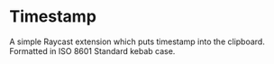 # Timestamp

A simple Raycast extension which puts timestamp into the clipboard. Formatted in ISO 8601 Standard kebab case.
